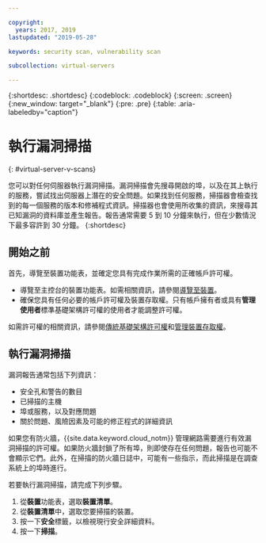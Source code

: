 ```yaml
---

copyright:
  years: 2017, 2019
lastupdated: "2019-05-28"

keywords: security scan, vulnerability scan

subcollection: virtual-servers

---
```


{:shortdesc: .shortdesc}
{:codeblock: .codeblock}
{:screen: .screen}
{:new_window: target="_blank"}
{:pre: .pre}
{:table: .aria-labeledby="caption"}

# 執行漏洞掃描
{: #virtual-server-v-scans}

您可以對任何伺服器執行漏洞掃描。漏洞掃描會先搜尋開啟的埠，以及在其上執行的服務，嘗試找出伺服器上潛在的安全問題。如果找到任何服務，掃描器會檢查找到的每一個服務的版本和修補程式資訊。掃描器也會使用所收集的資訊，來搜尋其已知漏洞的資料庫並產生報告。報告通常需要 5 到 10 分鐘來執行，但在少數情況下最多容許到 30 分鐘。
{:shortdesc}

## 開始之前

首先，導覽至裝置功能表，並確定您具有完成作業所需的正確帳戶許可權。 

* 導覽至主控台的裝置功能表。如需相關資訊，請參閱[導覽至裝置](/docs/vsi?topic=virtual-servers-navigating-devices)。
* 確保您具有任何必要的帳戶許可權及裝置存取權。只有帳戶擁有者或具有**管理使用者**標準基礎架構許可權的使用者才能調整許可權。 

如需許可權的相關資訊，請參閱[傳統基礎架構許可權](/docs/iam?topic=iam-infrapermission#infrapermission)和[管理裝置存取權](/docs/vsi?topic=virtual-servers-managing-device-access)。

## 執行漏洞掃描

漏洞報告通常包括下列資訊：

* 安全孔和警告的數目
* 已掃描的主機
* 埠或服務，以及對應問題
* 關於問題、風險因素及可能的修正程式的詳細資訊

如果您有防火牆，{{site.data.keyword.cloud_notm}} 管理網路需要進行有效漏洞掃描的許可權。如果防火牆封鎖了所有埠，則即使存在任何問題，報告也可能不會顯示它們。此外，在掃描的防火牆日誌中，可能有一些指示，而此掃描是在調查系統上的埠時進行。

若要執行漏洞掃描，請完成下列步驟。

1. 從**裝置**功能表，選取**裝置清單**。
1. 從**裝置清單**中，選取您要掃描的裝置。
2. 按一下**安全**標籤，以檢視現行安全詳細資料。
3. 按一下**掃描**。
